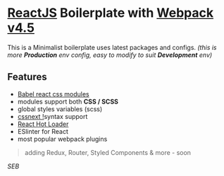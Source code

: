 # [ReactJS](https://github.com/reactjs) Boilerplate with [Webpack v4.5](https://github.com/webpack/webpack "version 4.5")

This is a Minimalist boilerplate uses latest packages and configs. _(this is more **Production** env config, easy to modify to suit **Development** env)_

## Features

* [Babel react css modules](https://github.com/gajus/babel-plugin-react-css-modules)
* modules support both **CSS / SCSS**
* global styles variables (scss)
* [cssnext !](http://cssnext.io/)syntax support
* [React Hot Loader](https://github.com/gaearon/react-hot-loader)
* ESlinter for React
* most popular webpack plugins

> adding Redux, Router, Styled Components & more - soon

_SEB_
